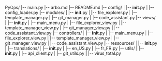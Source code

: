 PyOps/
|-- main.py
|-- arbo.md
|-- README.md
|-- config/
|   |-- __init__.py
|   |-- config_loader.py
|-- modules/
|   |-- __init__.py
|   |-- file_explorer.py
|   |-- template_manager.py
|   |-- git_manager.py
|   |-- code_assistant.py
|-- views/
|   |-- __init__.py
|   |-- main_menu.py
|   |-- file_explorer_view.py
|   |-- template_manager_view.py
|   |-- git_manager_view.py
|   |-- code_assistant_view.py
|-- controllers/
|   |-- __init__.py
|   |-- main_menu.py
|   |-- file_explorer_view.py
|   |-- template_manager_view.py
|   |-- git_manager_view.py
|   |-- code_assistant_view.py
|-- ressources/
|   |-- __init__.py
|   |-- translations/
|       |-- __init__.py
|       |-- en_US.py
|       |-- fr_FR.py
|-- utils/
|   |-- __init__.py
|   |-- api_client.py
|   |-- git_utils.py
|   |-- virus_total.py

